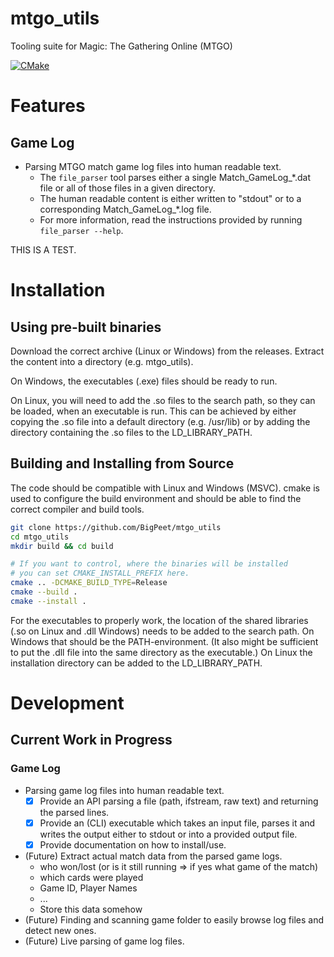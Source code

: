 # mtgo\_utils

Tooling suite for Magic: The Gathering Online (MTGO)

[![CMake](https://github.com/BigPeet/mtgo_utils/actions/workflows/cmake.yml/badge.svg)](https://github.com/BigPeet/mtgo_utils/actions/workflows/cmake.yml)

# Features

## Game Log

* Parsing MTGO match game log files into human readable text.
    * The `file_parser` tool parses either a single Match\_GameLog\_\*.dat file or all of those files in a given directory.
    * The human readable content is either written to "stdout" or to a corresponding Match\_GameLog\_\*.log file.
    * For more information, read the instructions provided by running `file_parser --help`.

THIS IS A TEST.

# Installation

## Using pre-built binaries

Download the correct archive (Linux or Windows) from the releases.
Extract the content into a directory (e.g. mtgo\_utils).

On Windows, the executables (.exe) files should be ready to run.

On Linux, you will need to add the .so files to the search path, so they can be loaded, when an executable is run.
This can be achieved by either copying the .so file into a default directory (e.g. /usr/lib) or by adding the directory containing the .so files to the LD\_LIBRARY\_PATH.

## Building and Installing from Source

The code should be compatible with Linux and Windows (MSVC).
cmake is used to configure the build environment and should be able to find the correct compiler and build tools.

```bash
git clone https://github.com/BigPeet/mtgo_utils
cd mtgo_utils
mkdir build && cd build

# If you want to control, where the binaries will be installed
# you can set CMAKE_INSTALL_PREFIX here.
cmake .. -DCMAKE_BUILD_TYPE=Release
cmake --build .
cmake --install .
```

For the executables to properly work, the location of the shared libraries (.so on Linux and .dll Windows) needs to be added to the search path.
On Windows that should be the PATH-environment.
(It also might be sufficient to put the .dll file into the same directory as the executable.)
On Linux the installation directory can be added to the LD\_LIBRARY\_PATH.

# Development

## Current Work in Progress

### Game Log

* Parsing game log files into human readable text.
    * [x] Provide an API parsing a file (path, ifstream, raw text) and returning the parsed lines.
    * [x] Provide an (CLI) executable which takes an input file, parses it and writes the output either to stdout or into a provided output file.
    * [x] Provide documentation on how to install/use.
* (Future) Extract actual match data from the parsed game logs.
    * who won/lost (or is it still running => if yes what game of the match)
    * which cards were played
    * Game ID, Player Names
    * ...
    * Store this data somehow
* (Future) Finding and scanning game folder to easily browse log files and detect new ones.
* (Future) Live parsing of game log files.
